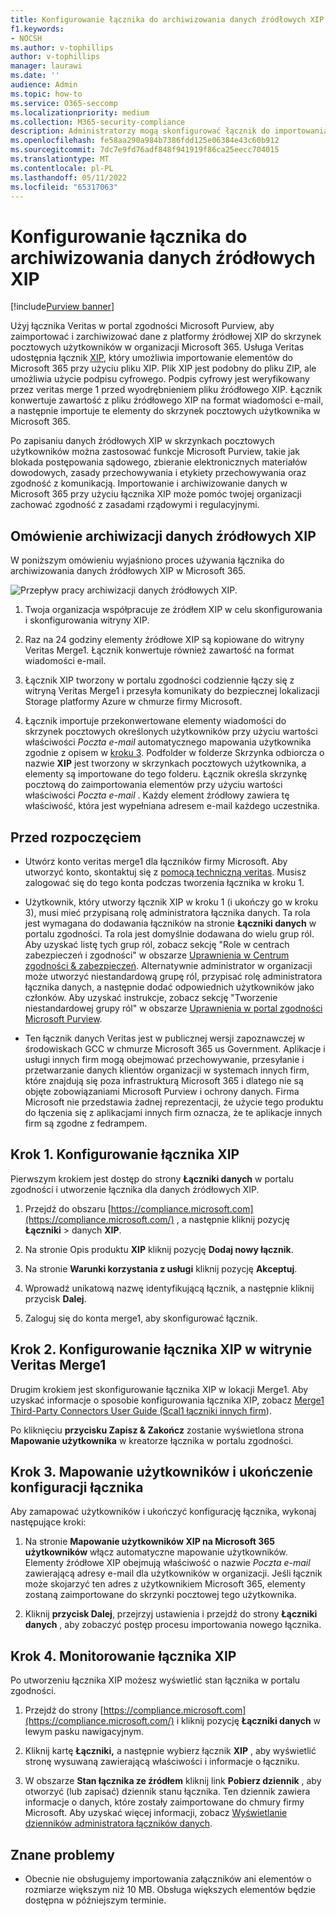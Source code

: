 ```yaml
---
title: Konfigurowanie łącznika do archiwizowania danych źródłowych XIP w Microsoft 365
f1.keywords:
- NOCSH
ms.author: v-tophillips
author: v-tophillips
manager: laurawi
ms.date: ''
audience: Admin
ms.topic: how-to
ms.service: O365-seccomp
ms.localizationpriority: medium
ms.collection: M365-security-compliance
description: Administratorzy mogą skonfigurować łącznik do importowania i archiwizowania danych źródłowych XIP z usługi Veritas do Microsoft 365. Ten łącznik umożliwia archiwizowanie danych ze źródeł danych innych firm w Microsoft 365. Po zarchiwizowania tych danych można zarządzać danymi innych firm za pomocą funkcji zgodności, takich jak blokada prawna, wyszukiwanie zawartości i zasady przechowywania.
ms.openlocfilehash: fe58aa290a984b7386fdd125e06384e43c60b912
ms.sourcegitcommit: 7dc7e9fd76adf848f941919f86ca25eecc704015
ms.translationtype: MT
ms.contentlocale: pl-PL
ms.lasthandoff: 05/11/2022
ms.locfileid: "65317063"
---
```

# <a name="set-up-a-connector-to-archive-xip-source-data"></a>Konfigurowanie łącznika do archiwizowania danych źródłowych XIP

[!include[Purview banner](../includes/purview-rebrand-banner.md)]

Użyj łącznika Veritas w portal zgodności Microsoft Purview, aby zaimportować i zarchiwizować dane z platformy źródłowej XIP do skrzynek pocztowych użytkowników w organizacji Microsoft 365. Usługa Veritas udostępnia łącznik [XIP](https://globanet.com/xip/), który umożliwia importowanie elementów do Microsoft 365 przy użyciu pliku XIP. Plik XIP jest podobny do pliku ZIP, ale umożliwia użycie podpisu cyfrowego. Podpis cyfrowy jest weryfikowany przez veritas merge 1 przed wyodrębnieniem pliku źródłowego XIP. Łącznik konwertuje zawartość z pliku źródłowego XIP na format wiadomości e-mail, a następnie importuje te elementy do skrzynek pocztowych użytkownika w Microsoft 365.

Po zapisaniu danych źródłowych XIP w skrzynkach pocztowych użytkowników można zastosować funkcje Microsoft Purview, takie jak blokada postępowania sądowego, zbieranie elektronicznych materiałów dowodowych, zasady przechowywania i etykiety przechowywania oraz zgodność z komunikacją. Importowanie i archiwizowanie danych w Microsoft 365 przy użyciu łącznika XIP może pomóc twojej organizacji zachować zgodność z zasadami rządowymi i regulacyjnymi.

## <a name="overview-of-archiving-the-xip-source-data"></a>Omówienie archiwizacji danych źródłowych XIP

W poniższym omówieniu wyjaśniono proces używania łącznika do archiwizowania danych źródłowych XIP w Microsoft 365.

![Przepływ pracy archiwizacji danych źródłowych XIP.](../media/XIPConnectorWorkflow.png)

1. Twoja organizacja współpracuje ze źródłem XIP w celu skonfigurowania i skonfigurowania witryny XIP.

2. Raz na 24 godziny elementy źródłowe XIP są kopiowane do witryny Veritas Merge1. Łącznik konwertuje również zawartość na format wiadomości e-mail.

3. Łącznik XIP tworzony w portalu zgodności codziennie łączy się z witryną Veritas Merge1 i przesyła komunikaty do bezpiecznej lokalizacji Storage platformy Azure w chmurze firmy Microsoft.

4. Łącznik importuje przekonwertowane elementy wiadomości do skrzynek pocztowych określonych użytkowników przy użyciu wartości właściwości *Poczta e-mail* automatycznego mapowania użytkownika zgodnie z opisem w [kroku 3](#step-3-map-users-and-complete-the-connector-setup). Podfolder w folderze Skrzynka odbiorcza o nazwie **XIP** jest tworzony w skrzynkach pocztowych użytkownika, a elementy są importowane do tego folderu. Łącznik określa skrzynkę pocztową do zaimportowania elementów przy użyciu wartości właściwości *Poczta e-mail* . Każdy element źródłowy zawiera tę właściwość, która jest wypełniana adresem e-mail każdego uczestnika.

## <a name="before-you-begin"></a>Przed rozpoczęciem

- Utwórz konto veritas merge1 dla łączników firmy Microsoft. Aby utworzyć konto, skontaktuj się z [pomocą techniczną veritas](https://www.veritas.com/content/support/). Musisz zalogować się do tego konta podczas tworzenia łącznika w kroku 1.

- Użytkownik, który utworzy łącznik XIP w kroku 1 (i ukończy go w kroku 3), musi mieć przypisaną rolę administratora łącznika danych. Ta rola jest wymagana do dodawania łączników na stronie **Łączniki danych** w portalu zgodności. Ta rola jest domyślnie dodawana do wielu grup ról. Aby uzyskać listę tych grup ról, zobacz sekcję "Role w centrach zabezpieczeń i zgodności" w obszarze [Uprawnienia w Centrum zgodności & zabezpieczeń](../security/office-365-security/permissions-in-the-security-and-compliance-center.md#roles-in-the-security--compliance-center). Alternatywnie administrator w organizacji może utworzyć niestandardową grupę ról, przypisać rolę administratora łącznika danych, a następnie dodać odpowiednich użytkowników jako członków. Aby uzyskać instrukcje, zobacz sekcję "Tworzenie niestandardowej grupy ról" w obszarze [Uprawnienia w portal zgodności Microsoft Purview](microsoft-365-compliance-center-permissions.md#create-a-custom-role-group).

- Ten łącznik danych Veritas jest w publicznej wersji zapoznawczej w środowiskach GCC w chmurze Microsoft 365 us Government. Aplikacje i usługi innych firm mogą obejmować przechowywanie, przesyłanie i przetwarzanie danych klientów organizacji w systemach innych firm, które znajdują się poza infrastrukturą Microsoft 365 i dlatego nie są objęte zobowiązaniami Microsoft Purview i ochrony danych. Firma Microsoft nie przedstawia żadnej reprezentacji, że użycie tego produktu do łączenia się z aplikacjami innych firm oznacza, że te aplikacje innych firm są zgodne z fedrampem.

## <a name="step-1-set-up-the-xip-connector"></a>Krok 1. Konfigurowanie łącznika XIP

Pierwszym krokiem jest dostęp do strony **Łączniki danych** w portalu zgodności i utworzenie łącznika dla danych źródłowych XIP.

1. Przejdź do obszaru [https://compliance.microsoft.com](https://compliance.microsoft.com/) , a następnie kliknij pozycję **Łączniki** \> danych **XIP**.

2. Na stronie Opis produktu **XIP** kliknij pozycję **Dodaj nowy łącznik**.

3. Na stronie **Warunki korzystania z usługi** kliknij pozycję **Akceptuj**.

4. Wprowadź unikatową nazwę identyfikującą łącznik, a następnie kliknij przycisk **Dalej**.

5. Zaloguj się do konta merge1, aby skonfigurować łącznik.

## <a name="step-2-configure-the-xip-connector-on-the-veritas-merge1-site"></a>Krok 2. Konfigurowanie łącznika XIP w witrynie Veritas Merge1

Drugim krokiem jest skonfigurowanie łącznika XIP w lokacji Merge1. Aby uzyskać informacje o sposobie konfigurowania łącznika XIP, zobacz [Merge1 Third-Party Connectors User Guide (Scal1 łączniki innych firm](https://docs.ms.merge1.globanetportal.com/Merge1%20Third-Party%20Connectors%20XIP%20User%20Guide%20.pdf)).

Po kliknięciu **przycisku Zapisz & Zakończ** zostanie wyświetlona strona **Mapowanie użytkownika** w kreatorze łącznika w portalu zgodności.

## <a name="step-3-map-users-and-complete-the-connector-setup"></a>Krok 3. Mapowanie użytkowników i ukończenie konfiguracji łącznika

Aby zamapować użytkowników i ukończyć konfigurację łącznika, wykonaj następujące kroki:

1. Na stronie **Mapowanie użytkowników XIP na Microsoft 365 użytkowników** włącz automatyczne mapowanie użytkowników. Elementy źródłowe XIP obejmują właściwość o nazwie *Poczta e-mail* zawierającą adresy e-mail dla użytkowników w organizacji. Jeśli łącznik może skojarzyć ten adres z użytkownikiem Microsoft 365, elementy zostaną zaimportowane do skrzynki pocztowej tego użytkownika.

2. Kliknij **przycisk Dalej**, przejrzyj ustawienia i przejdź do strony **Łączniki danych** , aby zobaczyć postęp procesu importowania nowego łącznika.

## <a name="step-4-monitor-the-xip-connector"></a>Krok 4. Monitorowanie łącznika XIP

Po utworzeniu łącznika XIP możesz wyświetlić stan łącznika w portalu zgodności.

1. Przejdź do strony [https://compliance.microsoft.com](https://compliance.microsoft.com/) i kliknij pozycję **Łączniki danych** w lewym pasku nawigacyjnym.

2. Kliknij kartę **Łączniki,** a następnie wybierz łącznik **XIP** , aby wyświetlić stronę wysuwaną zawierającą właściwości i informacje o łączniku.

3. W obszarze **Stan łącznika ze źródłem** kliknij link **Pobierz dziennik** , aby otworzyć (lub zapisać) dziennik stanu łącznika. Ten dziennik zawiera informacje o danych, które zostały zaimportowane do chmury firmy Microsoft. Aby uzyskać więcej informacji, zobacz [Wyświetlanie dzienników administratora łączników danych](data-connector-admin-logs.md).

## <a name="known-issues"></a>Znane problemy

- Obecnie nie obsługujemy importowania załączników ani elementów o rozmiarze większym niż 10 MB. Obsługa większych elementów będzie dostępna w późniejszym terminie.